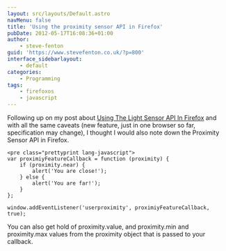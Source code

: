 ```yaml
---
layout: src/layouts/Default.astro
navMenu: false
title: 'Using the proximity sensor API in Firefox'
pubDate: 2012-05-17T16:08:36+01:00
author:
    - steve-fenton
guid: 'https://www.stevefenton.co.uk/?p=800'
interface_sidebarlayout:
    - default
categories:
    - Programming
tags:
    - firefoxos
    - javascript
---
```


Following up on my post about [Using The Light Sensor API In Firefox](https://www.stevefenton.co.uk/2012/05/Using-The-Light-Sensor-API-In-Firefox/) and with all the same caveats (new feature, just in one browser so far, specification may change), I thought I would also note down the Proximity Sensor API in Firefox.

```
<pre class="prettyprint lang-javascript">
var proximiyFeatureCallback = function (proximity) {
    if (proximity.near) {
        alert('You are close!');
    } else {
        alert('You are far!');
    }
};

window.addEventListener('userproximity', proximiyFeatureCallback, true);
```

You can also get hold of proximity.value, and proximity.min and proximity.max values from the proximity object that is passed to your callback.